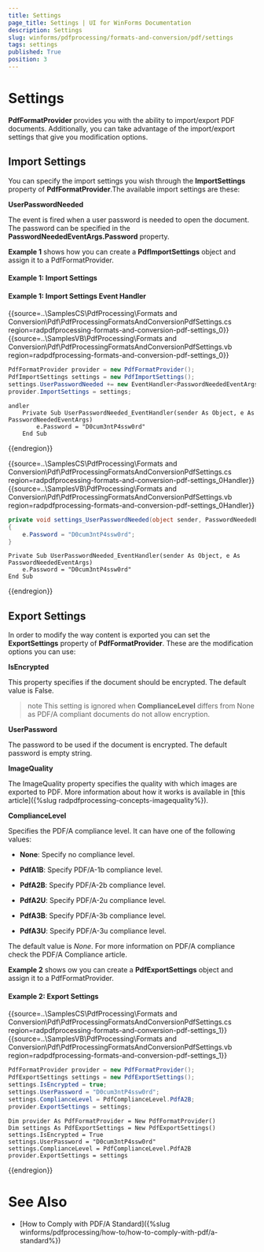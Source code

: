 ```yaml
---
title: Settings
page_title: Settings | UI for WinForms Documentation
description: Settings
slug: winforms/pdfprocessing/formats-and-conversion/pdf/settings
tags: settings
published: True
position: 3
---
```


# Settings

__PdfFormatProvider__ provides you with the ability to import/export PDF documents. Additionally, you can take advantage of the import/export settings that give you modification options.

## Import Settings

You can specify the import settings you wish through the __ImportSettings__ property of __PdfFormatProvider__.The available import settings are these:

__UserPasswordNeeded__

The event is fired when a user password is needed to open the document. The password can be specified in the __PasswordNeededEventArgs.Password__ property.

__Example 1__ shows how you can create a __PdfImportSettings__ object and assign it to a PdfFormatProvider.

#### Example 1: Import Settings

#### Example 1: Import Settings Event Handler

{{source=..\SamplesCS\PdfProcessing\Formats and Conversion\Pdf\PdfProcessingFormatsAndConversionPdfSettings.cs region=radpdfprocessing-formats-and-conversion-pdf-settings_0}}
{{source=..\SamplesVB\PdfProcessing\Formats and Conversion\Pdf\PdfProcessingFormatsAndConversionPdfSettings.vb region=radpdfprocessing-formats-and-conversion-pdf-settings_0}}

````C#
PdfFormatProvider provider = new PdfFormatProvider();
PdfImportSettings settings = new PdfImportSettings();
settings.UserPasswordNeeded += new EventHandler<PasswordNeededEventArgs>(settings_UserPasswordNeeded);
provider.ImportSettings = settings;

````
````VB.NET
andler
    Private Sub UserPasswordNeeded_EventHandler(sender As Object, e As PasswordNeededEventArgs)
        e.Password = "D0cum3ntP4ssw0rd"
    End Sub

````

{{endregion}}

{{source=..\SamplesCS\PdfProcessing\Formats and Conversion\Pdf\PdfProcessingFormatsAndConversionPdfSettings.cs region=radpdfprocessing-formats-and-conversion-pdf-settings_0Handler}} 
{{source=..\SamplesVB\PdfProcessing\Formats and Conversion\Pdf\PdfProcessingFormatsAndConversionPdfSettings.vb region=radpdfprocessing-formats-and-conversion-pdf-settings_0Handler}}

````C#
private void settings_UserPasswordNeeded(object sender, PasswordNeededEventArgs e)
{
    e.Password = "D0cum3ntP4ssw0rd";
}

````
````VB.NET
Private Sub UserPasswordNeeded_EventHandler(sender As Object, e As PasswordNeededEventArgs)
    e.Password = "D0cum3ntP4ssw0rd"
End Sub

````

{{endregion}}

## Export Settings

In order to modify the way content is exported you can set the __ExportSettings__ property of __PdfFormatProvider__. These are the modification options you can use:
        

__IsEncrypted__

This property specifies if the document should be encrypted. The default value is False.
        

>note This setting is ignored when __ComplianceLevel__ differs from None as PDF/A compliant documents do not allow encryption.
>


__UserPassword__

The password to be used if the document is encrypted. The default password is empty string.
        

__ImageQuality__

The ImageQuality property specifies the quality with which images are exported to PDF. More information about how it works is available in [this article]({%slug radpdfprocessing-concepts-imagequality%}).
        

__ComplianceLevel__

Specifies the PDF/A compliance level. It can have one of the following values:        
        

* __None__: Specify no compliance level.
            

* __PdfA1B__: Specify PDF/A-1b compliance level.
            

* __PdfA2B__: Specify PDF/A-2b compliance level.
            

* __PdfA2U__: Specify PDF/A-2u compliance level.
            

* __PdfA3B__: Specify PDF/A-3b compliance level.
            

* __PdfA3U__: Specify PDF/A-3u compliance level.
            

The default value is *None*. For more information on PDF/A compliance check the PDF/A Compliance article.

__Example 2__ shows ow you can create a __PdfExportSettings__ object and assign it to a PdfFormatProvider.

#### Example 2: Export Settings


{{source=..\SamplesCS\PdfProcessing\Formats and Conversion\Pdf\PdfProcessingFormatsAndConversionPdfSettings.cs region=radpdfprocessing-formats-and-conversion-pdf-settings_1}} 
{{source=..\SamplesVB\PdfProcessing\Formats and Conversion\Pdf\PdfProcessingFormatsAndConversionPdfSettings.vb region=radpdfprocessing-formats-and-conversion-pdf-settings_1}} 

````C#
PdfFormatProvider provider = new PdfFormatProvider();
PdfExportSettings settings = new PdfExportSettings();
settings.IsEncrypted = true;
settings.UserPassword = "D0cum3ntP4ssw0rd";          
settings.ComplianceLevel = PdfComplianceLevel.PdfA2B;
provider.ExportSettings = settings;

````
````VB.NET
Dim provider As PdfFormatProvider = New PdfFormatProvider()
Dim settings As PdfExportSettings = New PdfExportSettings()
settings.IsEncrypted = True
settings.UserPassword = "D0cum3ntP4ssw0rd"     
settings.ComplianceLevel = PdfComplianceLevel.PdfA2B
provider.ExportSettings = settings

````

{{endregion}} 

# See Also

 * [How to Comply with PDF/A Standard]({%slug winforms/pdfprocessing/how-to/how-to-comply-with-pdf/a-standard%})
